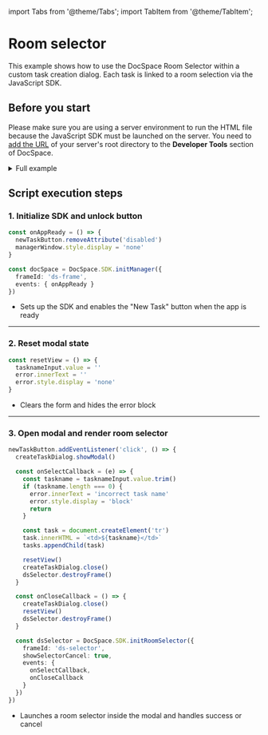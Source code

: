 import Tabs from '@theme/Tabs';
import TabItem from '@theme/TabItem';

# Room selector

This example shows how to use the DocSpace Room Selector within a custom task creation dialog. Each task is linked to a room selection via the JavaScript SDK.

## Before you start

Please make sure you are using a server environment to run the HTML file because the JavaScript SDK must be launched on the server. You need to [add the URL](/docspace/javascript-sdk/get-started/get-started.md#step-1-specifying-the-docspace-url) of your server's root directory to the **Developer Tools** section of DocSpace.

<details>
  <summary>Full example</summary>
  <Tabs>
    <TabItem value="html" label="HTML" default>
```html
<!DOCTYPE html>
<html lang="en">
  <head>
    <meta charset="UTF-8" />
    <title>Room selector</title>
    <script src="{PORTAL_SRC}/static/scripts/sdk/1.0.1/api.js"></script>
    <style>
      /* Check CSS tab for styles */
    </style>
  </head>
  <body>
    <!-- Task table and create button -->
    <div class="taskManager">
      <table>
        <thead><tr><th>Tasks</th></tr></thead>
        <tbody id="tasks"></tbody>
      </table>
      <button id="new-task" disabled class="button">New task</button>
    </div>

    <!-- Task creation modal -->
    <dialog id="create-task">
      <input id="taskname" type="text" placeholder="task name" />
      <div class="selectorWindow">
        <div id="ds-selector"></div>
      </div>
      <p id="error"></p>
    </dialog>

    <!-- Hidden SDK container -->
    <dialog id="managerWindow">
      <div id="ds-frame"></div>
    </dialog>

    <script>
      // DOM references
      const createTaskDialog = document.getElementById('create-task')
      const managerWindow = document.getElementById('managerWindow')
      const newTaskButton = document.getElementById('new-task')
      const tasknameInput = document.getElementById('taskname')
      const error = document.getElementById('error')
      const tasks = document.getElementById('tasks')

      // Step 1: Initialize SDK and unlock button
      const onAppReady = () => {
        newTaskButton.removeAttribute('disabled')
        managerWindow.style.display = 'none'
      }

      const docSpace = DocSpace.SDK.initManager({
        frameId: 'ds-frame',
        events: { onAppReady }
      })

      // Step 2: Reset modal state
      const resetView = () => {
        tasknameInput.value = ''
        error.innerText = ''
        error.style.display = 'none'
      }

      // Step 3: Open modal and render room selector
      newTaskButton.addEventListener('click', () => {
        createTaskDialog.showModal()

        const onSelectCallback = (e) => {
          const taskname = tasknameInput.value.trim()
          if (taskname.length === 0) {
            error.innerText = 'incorrect task name'
            error.style.display = 'block'
            return
          }

          const task = document.createElement('tr')
          task.innerHTML = `<td>${taskname}</td>`
          tasks.appendChild(task)

          resetView()
          createTaskDialog.close()
          dsSelector.destroyFrame()
        }

        const onCloseCallback = () => {
          createTaskDialog.close()
          resetView()
          dsSelector.destroyFrame()
        }

        const dsSelector = DocSpace.SDK.initRoomSelector({
          frameId: 'ds-selector',
          showSelectorCancel: true,
          events: {
            onSelectCallback,
            onCloseCallback
          }
        })
      })
    </script>
  </body>
</html>
```
    </TabItem>
    <TabItem value="css" label="CSS" default>
```css
body {
    font-family: Arial, sans-serif;
    margin: 20px;
}
input {
    width: 100%;
}
table {
    width: 100%;
    border-collapse: collapse;
    margin-top: 20px;
}
th, td {
    border: 1px solid #ddd;
    padding: 8px;
    text-align: left;
}
th {
    background-color: #f2f2f2;
}
.button {
    padding: 8px 12px;
    background-color: #007bff;
    color: #fff;
    border: none;
    cursor: pointer;
    margin-top: 12px;
}
.button:disabled {
    background-color: #007bff52;
    cursor: none;
}
.selectorWindow {
    height: 320px;
}
#error {
    display: none;
    color: crimson;
    margin: 0;
}
#managerWindow {
    display: block;
    border: none;
}
```
    </TabItem>
  </Tabs>
</details>

## Script execution steps

### 1. Initialize SDK and unlock button

``` ts
const onAppReady = () => {
  newTaskButton.removeAttribute('disabled')
  managerWindow.style.display = 'none'
}

const docSpace = DocSpace.SDK.initManager({
  frameId: 'ds-frame',
  events: { onAppReady }
})
```

- Sets up the SDK and enables the "New Task" button when the app is ready

---

### 2. Reset modal state

``` ts
const resetView = () => {
  tasknameInput.value = ''
  error.innerText = ''
  error.style.display = 'none'
}
```

- Clears the form and hides the error block

---

### 3. Open modal and render room selector

``` ts
newTaskButton.addEventListener('click', () => {
  createTaskDialog.showModal()

  const onSelectCallback = (e) => {
    const taskname = tasknameInput.value.trim()
    if (taskname.length === 0) {
      error.innerText = 'incorrect task name'
      error.style.display = 'block'
      return
    }

    const task = document.createElement('tr')
    task.innerHTML = `<td>${taskname}</td>`
    tasks.appendChild(task)

    resetView()
    createTaskDialog.close()
    dsSelector.destroyFrame()
  }

  const onCloseCallback = () => {
    createTaskDialog.close()
    resetView()
    dsSelector.destroyFrame()
  }

  const dsSelector = DocSpace.SDK.initRoomSelector({
    frameId: 'ds-selector',
    showSelectorCancel: true,
    events: {
      onSelectCallback,
      onCloseCallback
    }
  })
})
```

- Launches a room selector inside the modal and handles success or cancel

